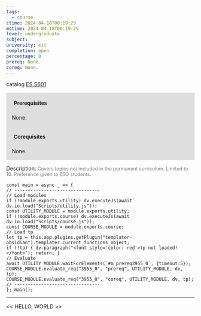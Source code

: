 ```yaml
---
tags:
  - course
ctime: 2024-04-18T00:19:29
mstime: 2024-04-18T00:19:29
level: undergraduate
subject: 
university: mit
completion: open
percentage: 0
prereq: None.
coreq: None.
---
```


catalog [ES.S601](http://student.mit.edu/catalog/mESa.html#ES.S601)

<span style="display: block; padding: 15px; background-color: rgb(100, 100, 100, 0.2);"><font id="m_prereq3955_0" style="display: block; font-family: Arial, sans-serif; font-weight: bold; padding: 5px">Prerequisites</font><br><span id="prereq3955_0">None.</span></span>
<span style="display: block; padding: 15px; background-color: rgb(100, 100, 100, 0.2);"><font id="m_coreq3955_0" style="display: block; font-family: Arial, sans-serif; font-weight: bold; padding: 5px">Corequisites</font><br><span id="coreq3955_0">None.</span></span>

<font style="">Description:</font>
<font style="color: grey; font-size: 0.8rem;">Covers topics not included in the permanent curriculum. Limited to 10. Preference given to ESG students.</font>

```dataviewjs
const main = async _ => {
// --------------------------------
// Load modules
if (!module.exports.utility) dv.executeJs(await dv.io.load("Scripts/utility.js"));
const UTILITY_MODULE = module.exports.utility;
if (!module.exports.course) dv.executeJs(await dv.io.load("Scripts/course.js"));
const COURSE_MODULE = module.exports.course;
// Load tp
let tp = this.app.plugins.getPlugin("templater-obsidian").templater.current_functions_object;
if (!tp) { dv.paragraph("<font style='color: red'>tp not loaded!</font>"); return; }
// Evaluate
await UTILITY_MODULE.waitForElements(`#m_prereq3955_0`, {timeout:5});
COURSE_MODULE.evaluate_req("3955_0", "prereq", UTILITY_MODULE, dv, tp);
COURSE_MODULE.evaluate_req("3955_0", "coreq", UTILITY_MODULE, dv, tp);
// --------------------------------
}; main();
```

---

<< HELLO, WORLD >>
